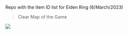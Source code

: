Repo with the Item ID list for Elden Ring (6/March/2023)

> Clear Map of the Game

![](https://staticdelivery.nexusmods.com/mods/4333/images/84/84-1646528977-1670747080.png)

